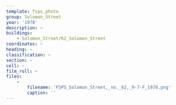 ```yaml
---
template: fsps_photo
group: Solomon_Street
year: '1978'
description: ~
buildings:
    - Solomon_Street/62_Solomon_Street
coordinates: ~
heading: ~
classification: ~
section: ~
cell: ~
film_roll: ~
files:
    -
        filename: 'FSPS_Solomon_Street,_no._62,_9-7-F_1978.png'
        caption: ''
---
```

